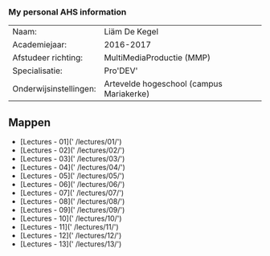 ### My personal AHS information

|                        |                                                             |
| ---------------------- | ----------------------------------------------------------- |
| Naam:                  | Liäm De Kegel                                               |
| Academiejaar:          | 2016-2017                                                   |
| Afstudeer richting:    | MultiMediaProductie (MMP)                                   |
| Specialisatie:         | Pro'DEV'                                                    |
| Onderwijsinstellingen: | Artevelde hogeschool (campus Mariakerke)                    |


Mappen
------

- [Lectures - 01](' /lectures/01/')
- [Lectures - 02](' /lectures/02/')
- [Lectures - 03](' /lectures/03/')
- [Lectures - 04](' /lectures/04/')
- [Lectures - 05](' /lectures/05/')
- [Lectures - 06](' /lectures/06/')
- [Lectures - 07](' /lectures/07/')
- [Lectures - 08](' /lectures/08/')
- [Lectures - 09](' /lectures/09/')
- [Lectures - 10](' /lectures/10/')
- [Lectures - 11](' /lectures/11/')
- [Lectures - 12](' /lectures/12/')
- [Lectures - 13](' /lectures/13/')